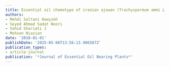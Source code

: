 ```yaml
---
title: Essential oil chemotype of iranian ajowan (Trachyspermum ammi L.)
authors:
- Mehdi Soltani Howyzeh
- Seyed Ahmad Sadat Noori
- Vahid Shariati J
- Mohsen Niazian
date: '2018-01-01'
publishDate: '2025-05-06T13:56:13.906587Z'
publication_types:
- article-journal
publication: '*Journal of Essential Oil Bearing Plants*'
---
```


